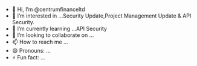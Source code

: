 - 👋 Hi, I’m @centrumfinanceltd
- 👀 I’m interested in ...Security Update,Project Management Update & API Security.
- 🌱 I’m currently learning ...API Security
- 💞️ I’m looking to collaborate on ...
- 📫 How to reach me ...
- 😄 Pronouns: ...
- ⚡ Fun fact: ...

<!---
centrumfinanceltd/centrumfinanceltd is a ✨ special ✨ repository because its `README.md` (this file) appears on your GitHub profile.
You can click the Preview link to take a look at your changes.
--->
